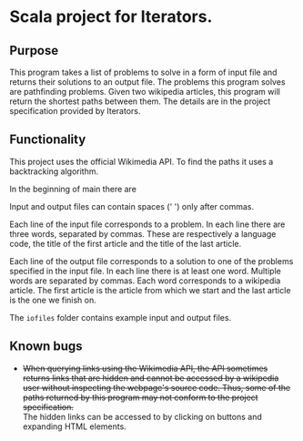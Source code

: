 # Scala project for Iterators.

## Purpose

This program takes a list of problems to solve in a form of input file and returns their solutions to an output file.
The problems this program solves are pathfinding problems. Given two wikipedia articles, this program will return
the shortest paths between them. The details are in the project specification provided by Iterators.

## Functionality

This project uses the official Wikimedia API. To find the paths it uses a backtracking algorithm.

In the beginning of main there are 

Input and output files can contain spaces (' ') only after commas.

Each line of the input file corresponds to a problem. In each line there are three words,
separated by commas. These are respectively a language code, the title of the first article and
the title of the last article.

Each line of the output file corresponds to a solution to one of the problems specified in the input file.
In each line there is at least one word. Multiple words are separated by commas.
Each word corresponds to a wikipedia article. The first article is the article from which we start and the last
article is the one we finish on.

The `iofiles` folder contains example input and output files.

## Known bugs

 - ~~When querying links using the Wikimedia API, the API sometimes returns links that are hidden and cannot be
accessed by a wikipedia user without inspecting the webpage's source code.
Thus, some of the paths returned by this program may not conform to the project specification.~~ <br>
The hidden links can be accessed to by clicking on buttons and expanding HTML elements.
